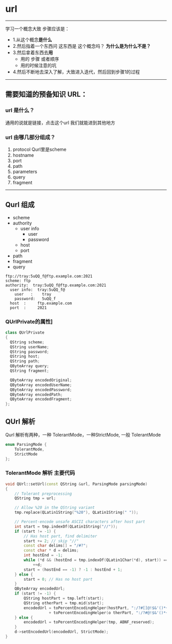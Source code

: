 # url
---
学习一个概念大致 步骤应该是：
* 1.从这个概念**是什么**
* 2.然后指着一个东西问 这东西是 这个概念吗？ **为什么是为什么不是？**
* 3.然后拿着东西去**用**
  * 用的 步骤 或者顺序
  * 用的时候注意的坑
* 4.然后不断地去深入了解，大致进入迭代，然后回到步骤1的过程
---

## 需要知道的预备知识 URL：
### url 是什么？
通用的说就是链接，点击这个url 我们就能进到其他地方

### url 由哪几部分组成？
1. protocol  Qurl里是scheme
2. hostname
3. port
4. path
5. parameters
6. query
7. fragment

---
## Qurl 组成
* scheme
* authority
  * user info
    * user
    * password
  * host
  * port
* path
* fragment
* query
```
ftp://tray:5uQQ_f@ftp.example.com:2021
scheme: ftp
authority:  tray:5uQQ_f@ftp.example.com:2021
  user info:  tray:5uQQ_f@
    user   :    tray
    password:   5uQQ_f
  host  :     ftp.example.com
  port  :     2021
```

### QUrlPrivate的属性]
```C++
class QUrlPrivate
{
  QString scheme;
  QString userName;
  QString password;
  QString host;
  QString path;
  QByteArray query;
  QString fragment;

  QByteArray encodedOriginal;
  QByteArray encodedUserName;
  QByteArray encodedPassword;
  QByteArray encodedPath;
  QByteArray encodedFragment;
};
```

## QUrl 解析
Qurl 解析有两种，一种 TolerantMode，一种StrictMode, 一般 TolerantMode
```C++
enum ParsingMode {
    TolerantMode,
    StrictMode
};
```
### TolerantMode 解析 主要代码
```C++
void QUrl::setUrl(const QString &url, ParsingMode parsingMode)
{
    // Tolerant preprocessing
    QString tmp = url;

    // Allow %20 in the QString variant
    tmp.replace(QLatin1String("%20"), QLatin1String(" "));

    // Percent-encode unsafe ASCII characters after host part
    int start = tmp.indexOf(QLatin1String("//"));
    if (start != -1) {
        // Has host part, find delimiter
        start += 2; // skip "//"
        const char delims[] = "/#?";
        const char * d = delims;
        int hostEnd = -1;
        while (*d && (hostEnd = tmp.indexOf(QLatin1Char(*d), start)) == -1)
            ++d;
        start = (hostEnd == -1) ? -1 : hostEnd + 1;
    } else {
        start = 0; // Has no host part
    }
    QByteArray encodedUrl;
    if (start != -1) {
        QString hostPart = tmp.left(start);
        QString otherPart = tmp.mid(start);
        encodedUrl = toPercentEncodingHelper(hostPart, ":/?#[]@!$&'()*+,;=")
                   + toPercentEncodingHelper(o therPart, ":/?#@!$&'()*+,;=");
    } else {
        encodedUrl = toPercentEncodingHelper(tmp, ABNF_reserved);
    }
    d->setEncodedUrl(encodedUrl, StrictMode);
}
```
